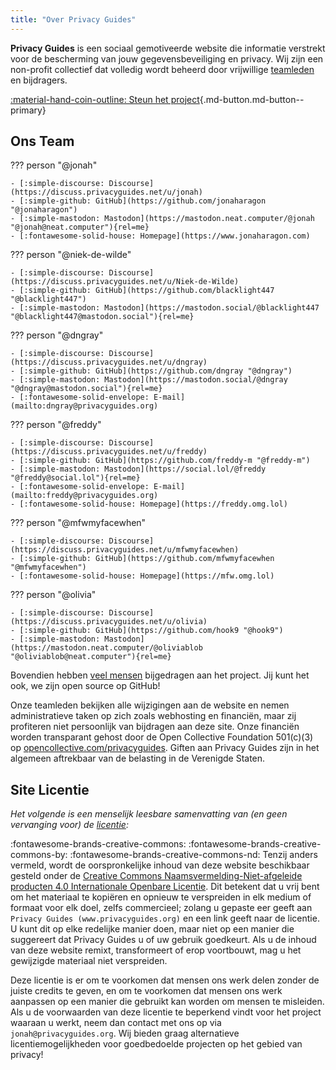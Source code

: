 ```yaml
---
title: "Over Privacy Guides"
---
```


**Privacy Guides** is een sociaal gemotiveerde website die informatie verstrekt voor de bescherming van jouw gegevensbeveiliging en privacy. Wij zijn een non-profit collectief dat volledig wordt beheerd door vrijwillige [teamleden](https://discuss.privacyguides.net/g/team) en bijdragers.

[:material-hand-coin-outline: Steun het project](donate.md ""){.md-button.md-button--primary}

## Ons Team

??? person "@jonah"

    - [:simple-discourse: Discourse](https://discuss.privacyguides.net/u/jonah)
    - [:simple-github: GitHub](https://github.com/jonaharagon "@jonaharagon")
    - [:simple-mastodon: Mastodon](https://mastodon.neat.computer/@jonah "@jonah@neat.computer"){rel=me}
    - [:fontawesome-solid-house: Homepage](https://www.jonaharagon.com)

??? person "@niek-de-wilde"

    - [:simple-discourse: Discourse](https://discuss.privacyguides.net/u/Niek-de-Wilde)
    - [:simple-github: GitHub](https://github.com/blacklight447 "@blacklight447")
    - [:simple-mastodon: Mastodon](https://mastodon.social/@blacklight447 "@blacklight447@mastodon.social"){rel=me}

??? person "@dngray"

    - [:simple-discourse: Discourse](https://discuss.privacyguides.net/u/dngray)
    - [:simple-github: GitHub](https://github.com/dngray "@dngray")
    - [:simple-mastodon: Mastodon](https://mastodon.social/@dngray "@dngray@mastodon.social"){rel=me}
    - [:fontawesome-solid-envelope: E-mail](mailto:dngray@privacyguides.org)

??? person "@freddy"

    - [:simple-discourse: Discourse](https://discuss.privacyguides.net/u/freddy)
    - [:simple-github: GitHub](https://github.com/freddy-m "@freddy-m")
    - [:simple-mastodon: Mastodon](https://social.lol/@freddy "@freddy@social.lol"){rel=me}
    - [:fontawesome-solid-envelope: E-mail](mailto:freddy@privacyguides.org)
    - [:fontawesome-solid-house: Homepage](https://freddy.omg.lol)

??? person "@mfwmyfacewhen"

    - [:simple-discourse: Discourse](https://discuss.privacyguides.net/u/mfwmyfacewhen)
    - [:simple-github: GitHub](https://github.com/mfwmyfacewhen "@mfwmyfacewhen")
    - [:fontawesome-solid-house: Homepage](https://mfw.omg.lol)

??? person "@olivia"

    - [:simple-discourse: Discourse](https://discuss.privacyguides.net/u/olivia)
    - [:simple-github: GitHub](https://github.com/hook9 "@hook9")
    - [:simple-mastodon: Mastodon](https://mastodon.neat.computer/@oliviablob "@oliviablob@neat.computer"){rel=me}

Bovendien hebben [veel mensen](https://github.com/privacyguides/privacyguides.org/graphs/contributors) bijgedragen aan het project. Jij kunt het ook, we zijn open source op GitHub!

Onze teamleden bekijken alle wijzigingen aan de website en nemen administratieve taken op zich zoals webhosting en financiën, maar zij profiteren niet persoonlijk van bijdragen aan deze site. Onze financiën worden transparant gehost door de Open Collective Foundation 501(c)(3) op [opencollective.com/privacyguides](https://opencollective.com/privacyguides). Giften aan Privacy Guides zijn in het algemeen aftrekbaar van de belasting in de Verenigde Staten.

## Site Licentie

*Het volgende is een menselijk leesbare samenvatting van (en geen vervanging voor) de [licentie](https://github.com/privacyguides/privacyguides.org/blob/main/LICENSE):*

:fontawesome-brands-creative-commons: :fontawesome-brands-creative-commons-by: :fontawesome-brands-creative-commons-nd: Tenzij anders vermeld, wordt de oorspronkelijke inhoud van deze website beschikbaar gesteld onder de [Creative Commons Naamsvermelding-Niet-afgeleide producten 4.0 Internationale Openbare Licentie](https://github.com/privacyguides/privacyguides.org/blob/main/LICENSE). Dit betekent dat u vrij bent om het materiaal te kopiëren en opnieuw te verspreiden in elk medium of formaat voor elk doel, zelfs commercieel; zolang u gepaste eer geeft aan `Privacy Guides (www.privacyguides.org)` en een link geeft naar de licentie. U kunt dit op elke redelijke manier doen, maar niet op een manier die suggereert dat Privacy Guides u of uw gebruik goedkeurt. Als u de inhoud van deze website remixt, transformeert of erop voortbouwt, mag u het gewijzigde materiaal niet verspreiden.

Deze licentie is er om te voorkomen dat mensen ons werk delen zonder de juiste credits te geven, en om te voorkomen dat mensen ons werk aanpassen op een manier die gebruikt kan worden om mensen te misleiden. Als u de voorwaarden van deze licentie te beperkend vindt voor het project waaraan u werkt, neem dan contact met ons op via `jonah@privacyguides.org`. Wij bieden graag alternatieve licentiemogelijkheden voor goedbedoelde projecten op het gebied van privacy!
